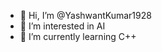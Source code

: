 - 👋 Hi, I’m @YashwantKumar1928
- 👀 I’m interested in AI
- 🌱 I’m currently learning C++


<!---
YashwantKumar1928/YashwantKumar1928 is a ✨ special ✨ repository because its `README.md` (this file) appears on your GitHub profile.
You can click the Preview link to take a look at your changes.
--->
